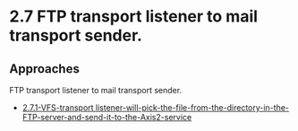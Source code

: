 # 2.7 FTP transport listener to mail transport sender.

## Approaches

FTP transport listener to mail transport sender.

- [2.7.1-VFS-transport listener-will-pick-the-file-from-the-directory-in-the-FTP-server-and-send-it-to-the-Axis2-service](https://github.com/wso2/product-ei/tree/product-scenarios/product-scenarios/2-Bridging-systems-that-communicate-in-different-protocols/2.7-FTP-transport-listener-to-mail-transport-sender./2.7.1-VFS-transport-listener-will-pick-the-file-from-the-directory-in-the-FTP-server-and-send-it-to-the-Axis2-service)
